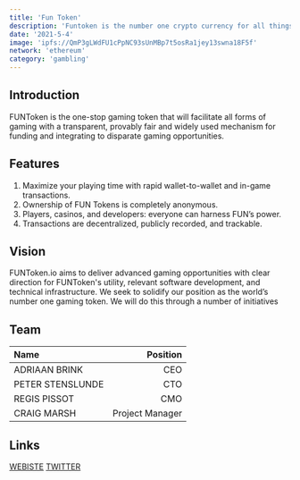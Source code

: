 ```yaml
---
title: 'Fun Token'
description: 'Funtoken is the number one crypto currency for all things gaming'
date: '2021-5-4'
image: 'ipfs://QmP3gLWdFU1cPpNC93sUnMBp7t5osRa1jey13swna18F5f'
network: 'ethereum'
category: 'gambling'
---
```


## Introduction
FUNToken is the one-stop gaming token that will facilitate all forms of gaming with a transparent, provably fair and widely used mechanism for funding and integrating to disparate gaming opportunities.



## Features
1. Maximize your playing time with rapid wallet-to-wallet and in-game transactions.
2. Ownership of FUN Tokens is completely anonymous.
3. Players, casinos, and developers: everyone can harness FUN’s power.
4. Transactions are decentralized, publicly recorded, and trackable.

## Vision
FUNToken.io aims to deliver advanced gaming opportunities with clear direction for FUNToken's utility, relevant software development, and technical infrastructure. We seek to solidify our position as the world’s number one gaming token. We will do this through a number of initiatives


## Team

| Name  |  Position |
|:---|---:|
| ADRIAAN BRINK| CEO |
| PETER STENSLUNDE| CTO |
| REGIS PISSOT| CMO |
| CRAIG MARSH | Project Manager |


## Links

[WEBISTE](https://funtoken.io/)
[TWITTER](https://twitter.com/funtoken_io)
